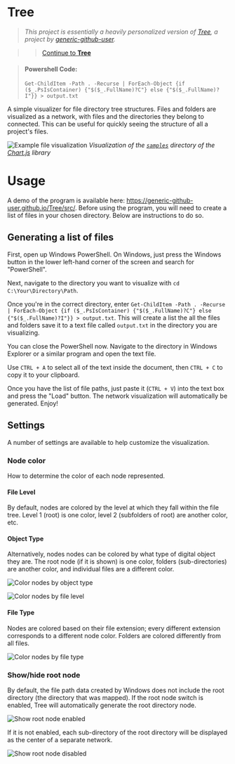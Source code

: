 # Tree
> *This project is essentially a heavily personalized version of [Tree](https://github.com/generic-github-user/Tree), a project by [generic-github-user](https://github.com/generic-github-user).*

>> [Continue to **Tree**](https://jc-dmd.github.io/Tree/src/)

> #### Powershell Code:
> ```Get-ChildItem -Path . -Recurse | ForEach-Object {if ($_.PsIsContainer) {"$($_.FullName)?C"} else {"$($_.FullName)?I"}} > output.txt```

A simple visualizer for file directory tree structures. Files and folders are visualized as a network, with files and the directories they belong to connected. This can be useful for quickly seeing the structure of all a project's files.

![Example file visualization](./3.PNG)
*Visualization of the [`samples`](https://github.com/chartjs/Chart.js/tree/master/samples) directory of the [Chart.js](https://www.chartjs.org/) library*

# Usage

A demo of the program is available here: https://generic-github-user.github.io/Tree/src/. Before using the program, you will need to create a list of files in your chosen directory. Below are instructions to do so.

## Generating a list of files

First, open up Windows PowerShell. On Windows, just press the Windows button in the lower left-hand corner of the screen and search for "PowerShell".

Next, navigate to the directory you want to visualize with `cd C:\Your\Directory\Path`.

Once you're in the correct directory, enter `Get-ChildItem -Path . -Recurse | ForEach-Object {if ($_.PsIsContainer) {"$($_.FullName)?C"} else {"$($_.FullName)?I"}} > output.txt`. This will create a list the all the files and folders save it to a text file called `output.txt` in the directory you are visualizing.

You can close the PowerShell now. Navigate to the directory in Windows Explorer or a similar program and open the text file.

Use `CTRL + A` to select all of the text inside the document, then `CTRL + C` to copy it to your clipboard.

Once you have the list of file paths, just paste it (`CTRL + V`) into the text box and press the "Load" button. The network visualization will automatically be generated. Enjoy!

## Settings

A number of settings are available to help customize the visualization.

### Node color

How to determine the color of each node represented.

#### File Level

By default, nodes are colored by the level at which they fall within the file tree. Level 1 (root) is one color, level 2 (subfolders of root) are another color, etc.

#### Object Type

Alternatively, nodes nodes can be colored by what type of digital object they are. The root node (if it is shown) is one color, folders (sub-directories) are another color, and individual files are a different color.

![Color nodes by object type](./3.PNG)



![Color nodes by file level](./6.PNG)

#### File Type

Nodes are colored based on their file extension; every different extension corresponds to a different node color. Folders are colored differently from all files.

![Color nodes by file type](./7.PNG)

### Show/hide root node

By default, the file path data created by Windows does not include the root directory (the directory that was mapped). If the root node switch is enabled, Tree will automatically generate the root directory node.

![Show root node enabled](./3.PNG)

If it is not enabled, each sub-directory of the root directory will be displayed as the center of a separate network.

![Show root node disabled](./2.PNG)
